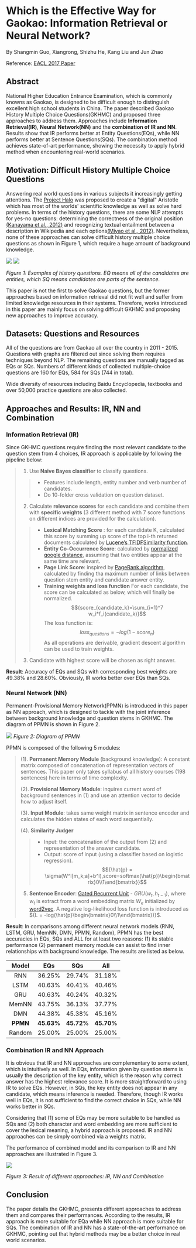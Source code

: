 Which is the Effective Way for Gaokao: Information Retrieval or Neural Network?
===================
By Shangmin Guo, Xiangrong, Shizhu He, Kang Liu and Jun Zhao

Reference: [EACL 2017 Paper][2] 

## Abstract
National Higher Education Entrance Examination, which is commonly knowns as Gaokao, is designed to be difficult enough to distinguish excellent high school students in China. The paper described Gaokao History Multiple Choice Questions(GKHMC) and proposed three approaches to address them. Approaches include **Information Retrieval(IR)**, **Neural Network(NN)** and the **combination of IR and NN**. Results show that IR performs better at Entity Questions(EQs), while NN performs better at Sentence Questions(SQs). The combination method achieves state-of-art performance, showing the necessity to apply hybrid method when encountering real-world scenarios.


## Motivation: Difficult History Multiple Choice Questions
Answering real world questions in various subjects it increasingly getting attentions. The [Project Halo][3] was proposed to create a "digital" Aristotle which has most of the worlds'  scientific knowledge as well as solve hard problems. In terms of the history questions, there are some NLP attempts for yes-no questions: determining the correctness of the original position [(Kanayama et al., 2012)][4] and recognizing textual entailment between a description in Wikipedia and each options[(Miyao et al., 2012)][5]. Nevertheless, none of these approaches can solve difficult history multiple choice questions as shown in Figure 1, which require a huge amount of background knowledge. 

![](https://github.com/ztlbells/cs269-nlp-4-ml/blob/master/summary/F1a.png?raw=true)
![](https://github.com/ztlbells/cs269-nlp-4-ml/blob/master/summary/F1b.png?raw=true)

*Figure 1: Examples of history questions. EQ means all of the candidates are entities, which SQ means candidates are parts of the sentence.*

This paper is not the first to solve Gaokao questions, but the former approaches based on information retrieval did not fit well and suffer from limited knowledge resources in their systems. Therefore, works introduced in this paper are mainly focus on solving difficult GKHMC and proposing new approaches to improve accuracy.

## Datasets: Questions and Resources
All of the questions are from Gaokao all over the country in 2011 - 2015. Questions with graphs are filtered out since solving them requires techniques beyond NLP. The remaining questions are manually tagged as EQs or SQs. Numbers of different kinds of collected multiple-choice questions are 160 for EQs, 584 for SQs (744 in total). 

Wide diversity of resources including Baidu Encyclopedia, textbooks and over 50,000 practice questions are also collected.

## Approaches and Results: IR, NN and Combination
### Information Retrieval (IR) 
Since GKHMC questions require finding the most relevant candidate to the question stem from 4 choices, IR approach is applicable by following the pipeline below:
> 1. Use **Naive Bayes classifier** to classify questions. 
> > -  Features include length, entity number and verb number of candidates.
> > - Do 10-folder cross validation on question dataset.
> 
> 2. Calculate **relevance scores** for each candidate and combine them with **specific weights** (3 different method with 7 score functions on different indices are provided for the calculation). 
> > - **Lexical Matching Score** :  for each candidate K, calculated this score by summing up score of the top i-th returned documents calculated by [Lucene’s TFIDFSimilarity function][7].
> > - **Entity Co-Occurrence Score**:  calculated by [normalized google distance][8], assuming that two entities appear at the same time are relevant.
> > - **Page Link Score**: inspired by [PageRank algorithm][9], calculated by finding tha maximum number of links between question stem entity and candidate answer entity. 
> > - **Training weights and loss function**
> > For each candidate, the score can be calculated as below, which will finally be normalized.
> > $${score_{candidate_k}=\sum_{i=1}^7 w_i*f_i(candidate_k)}$$ The loss function is:
> > $${loss_{questions}=-log(1-score_n)}$$ As all operations are derivable, gradient descent algorithm can be used to train weights.
> 3. Candidate with highest score will be chosen as right answer.

**Result**:  Accuracy of EQs and SQs with corresponding best weights are 49.38% and 28.60%. Obviously, IR works better over EQs than SQs.

### Neural Network (NN) 
Permanent-Provisional Memory Network(PPMN) is introduced in this paper as NN approach, which is designed to tackle with the joint inference between background knowledge and question stems in GKHMC. The diagram of PPMN is shown in Figure 2.

![](https://github.com/ztlbells/cs269-nlp-4-ml/blob/master/summary/F2.png?raw=true)
*Figure 2: Diagram of PPMN*

PPMN is composed of the following 5 modules:
> (1). **Permanent Memory Module** (background knowledge): A constant matrix composed of concatenation of representation vectors of sentences. This paper only takes syllabus of all history courses (198 sentences) here in terms of time complexity.
> 
> (2).  **Provisional Memory Module**: inquires current word of background sentences in (1) and use an attention vector to decide how to adjust itself.
> 
> (3).  **Input Module**: takes same weight matrix in sentence encoder and calculates the hidden states of each word sequentially. 
> 
> (4).  **Similarity Judger**
> > - Input: the concatenation of the output from (2) and representation of the answer candidate.
> > - Output: score of input (using a classifier based on logistic regression). $${\hat{p} = \sigma(W^l[m_k;a]+b^l),score=softmax(\hat{p})\begin{bmatrix}0\\1\end{bmatrix}}$$
> 
> 5.  **Sentence Encoder**: [Gated Recurrent Unit][10] - ${GRU(w_t, h_{t-1})}$, where ${w_t}$ is extract from a word embedding matrix ${W_e}$ initialized by [word2vec][11].  A negative log-likelihood loss function is introduced as ${L = -log(\hat{p}\begin{bmatrix}0\\1\end{bmatrix})}$. 

**Result**: In comparisons among different neural network models (RNN, LSTM, GRU, MemNN, DMN, PPMN, Random), PPMN has the best accuracies in EQs, SQs and ALL for at least two reasons: (1) its stable performance (2) permanent memory module can assist to find inner relationships with background knowledge. The results are listed as below.

| Model | EQs | SQs | All |
| :--: | :--: | :---: |:---: |
| RNN | 36.25% | 29.74%| 31.18%
| LSTM | 40.63%|40.41% |40.46%|
| GRU | 40.63% |40.24% |40.32%|
| MemNN | 43.75% |36.13%| 37.77%|
| DMN | 44.38% |45.38% |45.16%|
| **PPMN** | **45.63%** |**45.72%** |**45.70%**|
| Random | 25.00% |25.00% |25.00%|


### Combination IR and NN Approach
It is obvious that IR and NN approaches are complementary to some extent, which is intuitively as well. In EQs, information given by question stems is usually the description of the key entity, which is the reason why correct answer has the highest relevance score. It is more straightforward to using IR to solve EQs. However, in SQs, the key entity does not appear in any candidate, which means inference is needed. Therefore, though IR works well in EQs, it is not sufficient to find the correct choice in SQs, while NN works better in SQs.

Considering that (1) some of EQs may be more suitable to be handled as SQs and (2) both character and word embedding are more sufficient to cover the lexical meaning, a hybrid approach is proposed. IR and NN approaches can be simply combined via a weights matrix.

The performance of combined model and its comparison to IR and NN approaches are illustrated in Figure 3.

![](https://github.com/ztlbells/cs269-nlp-4-ml/blob/master/summary/F3.png?raw=true)

*Figure 3: Result of different approaches: IR, NN and Combination*

## Conclusion
The paper details the GKHMC, presents different approaches to address them and compares their performances. According to the results, IR approach is more suitable for EQa while NN approach is more suitable for SQs. The combination of  IR and NN has a state-of-the-art performance on GKHMC, pointing out that hybrid methods may be a better choice in real world scenarios.


[1]: https://github.com/IACASNLPIR/GKHMC/blob/master/data/Gaokao744.xml
[2]: http://www.aclweb.org/anthology/E17-1011
[3]: https://www.aaai.org/ojs/index.php/aimagazine/article/view/1783/1681
[4]: http://www.aclweb.org/anthology/C12-1084
[5]: https://dl.acm.org/citation.cfm?id=2382595
[6]: https://github.com/IACASNLPIR/GKHMC/blob/master/data/tiku.xml
[7]: https://lucene.apache.org/core/4_0_0/core/org/apache/lucene/search/similarities/TFIDFSimilarity.html
[8]: https://arxiv.org/pdf/cs/0412098.pdf
[9]: https://en.wikipedia.org/wiki/PageRank
[10]: https://en.wikipedia.org/wiki/Gated_recurrent_unit
[11]: https://en.wikipedia.org/wiki/Word2vec
[12]: https://arxiv.org/pdf/1212.5701.pdf
[14]: https://github.com/IACASNLPIR/GKHMC/tree/master/IRapproach/src/edu
[15]: https://github.com/IACASNLPIR/GKHMC/tree/master/NNapproach

